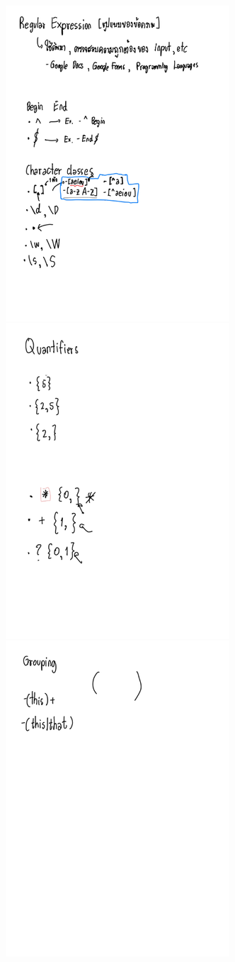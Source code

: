 ![Page1](https://raw.githubusercontent.com/L0rdT33z/tutorial-session/main/Regular%20Expression/01/1.jpg)
![Page2](https://raw.githubusercontent.com/L0rdT33z/tutorial-session/main/Regular%20Expression/01/2.jpg)
![Page3](https://raw.githubusercontent.com/L0rdT33z/tutorial-session/main/Regular%20Expression/01/3.jpg)
